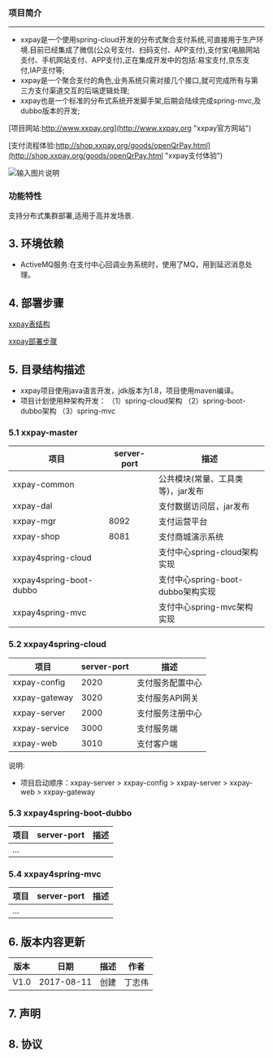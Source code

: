 ### 项目简介
***
- xxpay是一个使用spring-cloud开发的分布式聚合支付系统,可直接用于生产环境.目前已经集成了微信(公众号支付、扫码支付、APP支付),支付宝(电脑网站支付、手机网站支付、APP支付),正在集成开发中的包括:易宝支付,京东支付,IAP支付等;
- xxpay是一个聚合支付的角色,业务系统只需对接几个接口,就可完成所有与第三方支付渠道交互的后端逻辑处理;
- xxpay也是一个标准的分布式系统开发脚手架,后期会陆续完成spring-mvc,及dubbo版本的开发;

[项目网站:http://www.xxpay.org](http://www.xxpay.org "xxpay官方网站")

[支付流程体验:http://shop.xxpay.org/goods/openQrPay.html](http://shop.xxpay.org/goods/openQrPay.html "xxpay支付体验")

![输入图片说明](https://git.oschina.net/uploads/images/2017/0813/033151_f920110d_430718.png "xxpay支付体验")

### 功能特性
支持分布式集群部署,适用于高并发场景.

## 3. 环境依赖
- ActiveMQ服务:在支付中心回调业务系统时，使用了MQ，用到延迟消息处理。

## 4. 部署步骤

[xxpay表结构](https://gitee.com/jmdhappy/xxpay-master/wikis/xxpay表结构 "xxpay表结构")

[xxpay部署步骤](https://gitee.com/jmdhappy/xxpay-master/wikis/xxpay部署步骤 "xxpay部署步骤")

## 5. 目录结构描述
- xxpay项目使用java语言开发，jdk版本为1.8，项目使用maven编译。
- 项目计划使用种架构开发：
（1）spring-cloud架构
（2）spring-boot-dubbo架构
（3）spring-mvc

### 5.1 xxpay-master
| 项目  | server-port | 描述
|---|---|---
|xxpay-common |  | 公共模块(常量、工具类等)，jar发布
|xxpay-dal |  | 支付数据访问层，jar发布
|xxpay-mgr | 8092 | 支付运营平台
|xxpay-shop | 8081 | 支付商城演示系统
|xxpay4spring-cloud |  | 支付中心spring-cloud架构实现
|xxpay4spring-boot-dubbo |  | 支付中心spring-boot-dubbo架构实现
|xxpay4spring-mvc |  | 支付中心spring-mvc架构实现
### 5.2 xxpay4spring-cloud
| 项目  | server-port | 描述
|---|---|---
|xxpay-config | 2020 | 支付服务配置中心
|xxpay-gateway | 3020 | 支付服务API网关
|xxpay-server | 2000 | 支付服务注册中心
|xxpay-service | 3000 | 支付服务端
|xxpay-web | 3010 | 支付客户端

说明:

- 项目启动顺序：xxpay-server > xxpay-config > xxpay-server > xxpay-web > xxpay-gateway

### 5.3 xxpay4spring-boot-dubbo
| 项目  | server-port | 描述
|---|---|---
|... |  |
### 5.4 xxpay4spring-mvc
| 项目  | server-port | 描述
|---|---|---
|... |  |


## 6. 版本内容更新

版本 |日期 |描述 |作者
------- | ------- | ------- | -------
V1.0 |2017-08-11 |创建 |丁志伟

## 7. 声明

## 8. 协议

